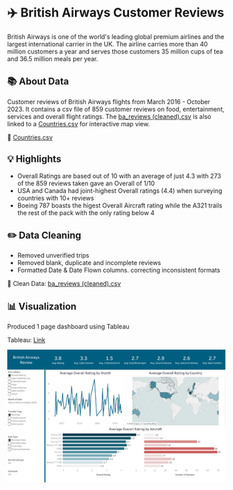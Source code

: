# ✈️ British Airways Customer Reviews
British Airways is one of the world's leading global premium airlines and the largest international carrier in the UK. The airline carries more than 40 million customers a year and serves those customers 35 million cups of tea and 36.5 million meals per year.

## 📚 About Data
Customer reviews of British Airways flights from March 2016 - October 2023. It contains a csv file of 859 customer reviews on food, entertainment, services and overall flight ratings. The [ba_reviews (cleaned).csv](https://github.com/JustinH-DA/British-Airways-Reviews/blob/8c8ab028b06b70a21cfbc63ff166657d29d28311/ba_reviews%20(cleaned).csv) is also linked to a [Countries.csv](https://github.com/JustinH-DA/British-Airways-Reviews/blob/5c5b5e53d5b21fef9a73c214c33f0da32ad60d93/Countries.csv) for interactive map view.  

📍  [Countries.csv](https://github.com/JustinH-DA/British-Airways-Reviews/blob/5c5b5e53d5b21fef9a73c214c33f0da32ad60d93/Countries.csv)

## 💡 Highlights
- Overall Ratings are based out of 10 with an average of just 4.3 with 273 of the 859 reviews taken gave an Overall of 1/10
- USA and Canada had joint-highest Overall ratings (4.4) when surveying countries with 10+ reviews
- Boeing 787 boasts the higest Overall Aircraft rating while the A321 trails the rest of the pack with the only rating below 4

## ✏️ Data Cleaning
- Removed unverified trips
- Removed blank, duplicate and incomplete reviews
- Formatted Date & Date Flown columns. correcting inconsistent formats

📍 Clean Data: [ba_reviews (cleaned).csv](https://github.com/JustinH-DA/British-Airways-Reviews/blob/8c8ab028b06b70a21cfbc63ff166657d29d28311/ba_reviews%20(cleaned).csv)
  
## 📊 Visualization
Produced 1 page dashboard using Tableau

Tableau: [Link](https://public.tableau.com/views/BritishAirwaysReviewProject_17426398963740/Dashboard1?:language=en-US&publish=yes&:sid=70A7A3933E6C4080805845CBEBE03BAD-0:0&:redirect=auth&:display_count=n&:origin=viz_share_link)

![Unicorns-2](https://github.com/JustinH-DA/British-Airways-Reviews/blob/f997fee150f69f6cb03f841fbe0ed97510ff60a6/Dashboard%201%20(1).png)
